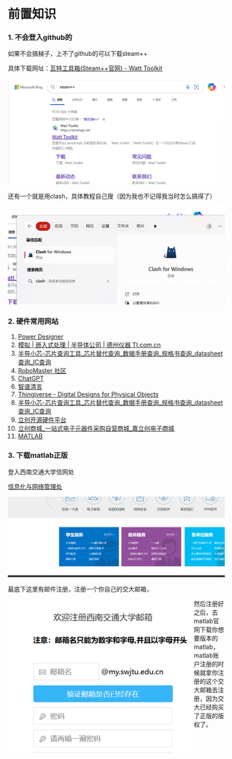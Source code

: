 # 前置知识

### 1. 不会登入github的

如果不会搞梯子，上不了github的可以下载steam++

具体下载网址：[瓦特工具箱(Steam++官网) - Watt Toolkit](https://steampp.net/)

![image-20241026013224012](assets/image-20241026013224012.png)

还有一个就是用clash，具体教程自己搜（因为我也不记得我当时怎么搞得了）

![image-20241026014155840](assets/image-20241026014155840.png)

### 2. 硬件常用网站

1. [Power Designer](https://webench.ti.com/power-designer/)
2. [模拟 | 嵌入式处理 | 半导体公司 | 德州仪器 TI.com.cn](https://www.ti.com.cn/)
3. [半导小芯-芯片查询工具_芯片替代查询_数据手册查询_规格书查询_datasheet查询_IC查询](https://www.semiee.com/)
4. [RoboMaster 社区](https://bbs.robomaster.com/)
5. [ChatGPT](https://chatgpt.com/)
6. [智谱清言](https://chatglm.cn/main/alltoolsdetail?lang=zh)
7. [Thingiverse - Digital Designs for Physical Objects](https://www.thingiverse.com/)
8. [半导小芯-芯片查询工具_芯片替代查询_数据手册查询_规格书查询_datasheet查询_IC查询](https://www.semiee.com/)
9. [立创开源硬件平台](https://oshwhub.com/)
10. [立创商城_一站式电子元器件采购自营商城_嘉立创电子商城](https://www.szlcsc.com/)
11. [MATLAB](https://www.mathworks.com/products/matlab.html)

### 3. 下载matlab正版

登入西南交通大学信网处

[信息化与网络管理处](https://inc.swjtu.edu.cn/)

![image-20241026013832390](assets/image-20241026013832390.png)

最底下这里有邮件注册，注册一个你自己的交大邮箱，

<img src="assets/image-20241026013931220.png" alt="image-20241026013931220" style="zoom:80%;float:left" />

然后注册好之后，去matlab官网下载你想要版本的matlab，matlab账户注册的时候就拿你注册的这个交大邮箱去注册，因为交大已经购买了正版的版权了。